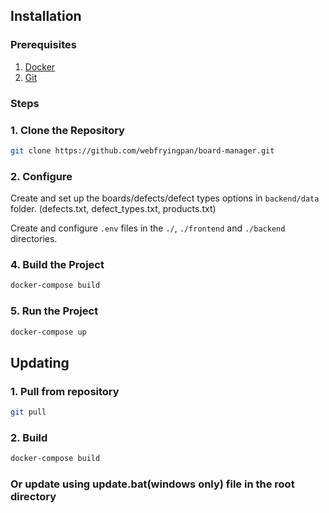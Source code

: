 ## Installation

### Prerequisites

1. [Docker](https://docs.docker.com/engine/install/)
2. [Git](https://git-scm.com/downloads)

### Steps

### 1. Clone the Repository

```bash
git clone https://github.com/webfryingpan/board-manager.git
```

### 2. Configure

Create and set up the boards/defects/defect types options in `backend/data` folder.
(defects.txt, defect_types.txt, products.txt)

Create and configure `.env` files in the `./`, `./frontend` and `./backend` directories.

### 4. Build the Project

```bash
docker-compose build
```

### 5. Run the Project

```bash
docker-compose up
```

## Updating

### 1. Pull from repository

```bash
git pull
```

### 2. Build

```bash
docker-compose build
```

### Or update using update.bat(windows only) file in the root directory
